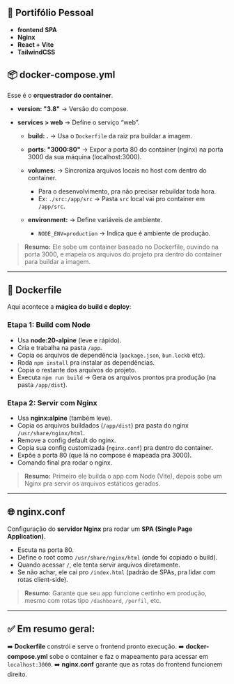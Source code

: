 ## 🌳 Portifólio Pessoal

- **frontend SPA**
- **Nginx**
- **React + Vite**
- **TailwindCSS**

## 📦 docker-compose.yml

Esse é o **orquestrador do container**.

* **version: "3.8"** → Versão do compose.
* **services > web** → Define o serviço “web”.

  * **build: .** → Usa o `Dockerfile` da raiz pra buildar a imagem.
  * **ports: "3000:80"** → Expor a porta 80 do container (nginx) na porta 3000 da sua máquina (localhost:3000).
  * **volumes:** → Sincroniza arquivos locais no host com dentro do container.

    * Para o desenvolvimento, pra não precisar rebuildar toda hora.
    * Ex: `./src:/app/src` → Pasta `src` local vai pro container em `/app/src`.
  * **environment:** → Define variáveis de ambiente.

    * `NODE_ENV=production` → Indica que é ambiente de produção.

> **Resumo:** Ele sobe um container baseado no Dockerfile, ouvindo na porta 3000, e mapeia os arquivos do projeto pra dentro do container para buildar a imagem.

---

## 🐳 Dockerfile

Aqui acontece a **mágica do build e deploy**:

### **Etapa 1: Build com Node**

* Usa **node:20-alpine** (leve e rápido).
* Cria e trabalha na pasta `/app`.
* Copia os arquivos de dependência (`package.json`, `bun.lockb` etc).
* Roda `npm install` pra instalar as dependências.
* Copia o restante dos arquivos do projeto.
* Executa `npm run build` → Gera os arquivos prontos pra produção (na pasta `/app/dist`).

### **Etapa 2: Servir com Nginx**

* Usa **nginx\:alpine** (também leve).
* Copia os arquivos buildados (`/app/dist`) pra pasta do nginx `/usr/share/nginx/html`.
* Remove a config default do nginx.
* Copia sua config customizada (`nginx.conf`) pra dentro do container.
* Expõe a porta 80 (que lá no compose é mapeada pra 3000).
* Comando final pra rodar o nginx.

> **Resumo:** Primeiro ele builda o app com Node (Vite), depois sobe um Nginx pra servir os arquivos estáticos gerados.

---

## 🌐 nginx.conf

Configuração do **servidor Nginx** pra rodar um **SPA (Single Page Application)**.

* Escuta na porta 80.
* Define o root como `/usr/share/nginx/html` (onde foi copiado o build).
* Quando acessar `/`, ele tenta servir arquivos diretamente.
* Se não achar, ele cai pro `/index.html` (padrão de SPAs, pra lidar com rotas client-side).

> **Resumo:** Garante que seu app funcione certinho em produção, mesmo com rotas tipo `/dashboard`, `/perfil`, etc.

---

## ✅ Em resumo geral:

➡️ **Dockerfile** constrói e serve o frontend pronto execução.
➡️ **docker-compose.yml** sobe o container e faz o mapeamento para acessar em `localhost:3000`.
➡️ **nginx.conf** garante que as rotas do frontend funcionem direito.
